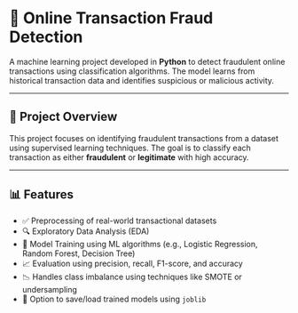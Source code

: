 # 🔐 Online Transaction Fraud Detection

A machine learning project developed in **Python** to detect fraudulent online transactions using classification algorithms. The model learns from historical transaction data and identifies suspicious or malicious activity.

---

## 🧠 Project Overview

This project focuses on identifying fraudulent transactions from a dataset using supervised learning techniques. The goal is to classify each transaction as either **fraudulent** or **legitimate** with high accuracy.

---

## 📊 Features

- ✅ Preprocessing of real-world transactional datasets
- 🔍 Exploratory Data Analysis (EDA)
- 🧪 Model Training using ML algorithms (e.g., Logistic Regression, Random Forest, Decision Tree)
- 📈 Evaluation using precision, recall, F1-score, and accuracy
- 📉 Handles class imbalance using techniques like SMOTE or undersampling
- 💾 Option to save/load trained models using `joblib`


